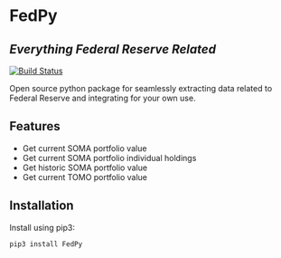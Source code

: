 # FedPy

## _Everything Federal Reserve Related_

[![Build Status](https://travis-ci.com/antonio-hickey/FedPy.svg?branch=main)](https://travis-ci.com/antonio-hickey/FedPy)

Open source python package for seamlessly extracting data 
related to Federal Reserve and integrating for your own use.

## Features

- Get current SOMA portfolio value
- Get current SOMA portfolio individual holdings
- Get historic SOMA portfolio value
- Get current TOMO portfolio value

## Installation
Install using pip3:


```sh
pip3 install FedPy
```
